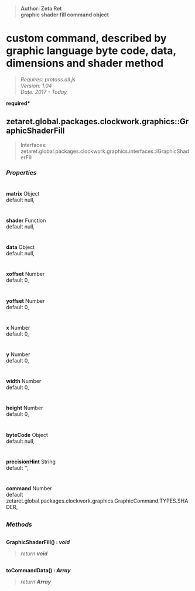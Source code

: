 > __Author: Zeta Ret__  
> __graphic shader fill command object__  
# custom command, described by graphic language byte code, data, dimensions and shader method  
> *Requires: protoss.all.js*  
> *Version: 1.04*  
> *Date: 2017 - Today*  

__required*__

## zetaret.global.packages.clockwork.graphics::GraphicShaderFill  
> Interfaces: zetaret.global.packages.clockwork.graphics.interfaces::IGraphicShaderFill  

### *Properties*  

#  
__matrix__ Object  
default null,   

#  
__shader__ Function  
default null,   

#  
__data__ Object  
default null,   

#  
__xoffset__ Number  
default 0,   

#  
__yoffset__ Number  
default 0,   

#  
__x__ Number  
default 0,   

#  
__y__ Number  
default 0,   

#  
__width__ Number  
default 0,   

#  
__height__ Number  
default 0,   

#  
__byteCode__ Object  
default null,   

#  
__precisionHint__ String  
default '',   

#  
__command__ Number  
default zetaret.global.packages.clockwork.graphics.GraphicCommand.TYPES.SHADER,   


##  
### *Methods*  

##  
__GraphicShaderFill() : *void*__  
  
> *return __void__*  

##  
__toCommandData() : *Array*__  
  
> *return __Array__*  

